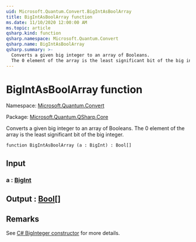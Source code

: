 ```yaml
---
uid: Microsoft.Quantum.Convert.BigIntAsBoolArray
title: BigIntAsBoolArray function
ms.date: 11/10/2020 12:00:00 AM
ms.topic: article
qsharp.kind: function
qsharp.namespace: Microsoft.Quantum.Convert
qsharp.name: BigIntAsBoolArray
qsharp.summary: >-
  Converts a given big integer to an array of Booleans.
  The 0 element of the array is the least significant bit of the big integer.
---
```


# BigIntAsBoolArray function

Namespace: [Microsoft.Quantum.Convert](xref:Microsoft.Quantum.Convert)

Package: [Microsoft.Quantum.QSharp.Core](https://nuget.org/packages/Microsoft.Quantum.QSharp.Core)


Converts a given big integer to an array of Booleans.The 0 element of the array is the least significant bit of the big integer.

```qsharp
function BigIntAsBoolArray (a : BigInt) : Bool[]
```


## Input

### a : [BigInt](xref:microsoft.quantum.lang-ref.bigint)





## Output : [Bool](xref:microsoft.quantum.lang-ref.bool)[]



## Remarks

See [C# BigInteger constructor](https://docs.microsoft.com/dotnet/api/system.numerics.biginteger.-ctor?view=netframework-4.7.2#System_Numerics_BigInteger__ctor_System_Int64_) for more details.